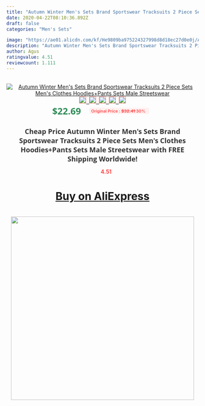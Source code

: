 ```yaml
---
title: "Autumn Winter Men's Sets Brand Sportswear Tracksuits 2 Piece Sets Men's Clothes Hoodies+Pants Sets Male Streetswear"
date: 2020-04-22T08:10:36.892Z
draft: false
categories: "Men's Sets"

image: "https://ae01.alicdn.com/kf/He9809ba975224327998d8d18ec27d0e0j/Autumn-Winter-Men-s-Sets-Brand-Sportswear-Tracksuits-2-Piece-Sets-Men-s-Clothes-Hoodies-Pants.jpg"
description: "Autumn Winter Men's Sets Brand Sportswear Tracksuits 2 Piece Sets Men's Clothes Hoodies+Pants Sets Male Streetswear"
author: Agus
ratingvalue: 4.51
reviewcount: 1.111
---
```

<br>
<div style="text-align: center;">
<a href="https://s.click.aliexpress.com/e/_ArFNH3" target="_blank" rel="nofollow noopener noreferrer"><img alt="Autumn Winter Men's Sets Brand Sportswear Tracksuits 2 Piece Sets Men's Clothes Hoodies+Pants Sets Male Streetswear" class="magnifier-image" src="https://ae01.alicdn.com/kf/He9809ba975224327998d8d18ec27d0e0j/Autumn-Winter-Men-s-Sets-Brand-Sportswear-Tracksuits-2-Piece-Sets-Men-s-Clothes-Hoodies-Pants.jpg_640x640.jpg">
<br>
<img style="border:1px solid salmon" src="https://ae01.alicdn.com/kf/He9809ba975224327998d8d18ec27d0e0j/Autumn-Winter-Men-s-Sets-Brand-Sportswear-Tracksuits-2-Piece-Sets-Men-s-Clothes-Hoodies-Pants.jpg_120x120.jpg">&nbsp;&nbsp;<img style="border:1px solid salmon" src="https://ae01.alicdn.com/kf/Hdc2279f3fdb24000846f074cc2b1370fh/Autumn-Winter-Men-s-Sets-Brand-Sportswear-Tracksuits-2-Piece-Sets-Men-s-Clothes-Hoodies-Pants.jpg_120x120.jpg">&nbsp;&nbsp;<img style="border:1px solid salmon" src="https://ae01.alicdn.com/kf/H372eb5118f5f4f6dac488cb0a91e3310D/Autumn-Winter-Men-s-Sets-Brand-Sportswear-Tracksuits-2-Piece-Sets-Men-s-Clothes-Hoodies-Pants.jpg_120x120.jpg">&nbsp;&nbsp;<img style="border:1px solid salmon" src="https://ae01.alicdn.com/kf/Hb76e0931173e43a09d073c66bc3ae1acP/Autumn-Winter-Men-s-Sets-Brand-Sportswear-Tracksuits-2-Piece-Sets-Men-s-Clothes-Hoodies-Pants.jpg_120x120.jpg">&nbsp;&nbsp;<img style="border:1px solid salmon" src="https://ae01.alicdn.com/kf/Hdfb784eec3cf4c7a88bf0a44c24ef38ch/Autumn-Winter-Men-s-Sets-Brand-Sportswear-Tracksuits-2-Piece-Sets-Men-s-Clothes-Hoodies-Pants.jpg_120x120.jpg"></a></div><br0>
<div style="text-align: center;"><span style="background-color: white; border: 0px; box-sizing: border-box; color: seagreen; display: inline-block; font-family: &quot;open sans&quot; , &quot;arial&quot; , &quot;helvetica&quot; , sans-serif , &quot;heiti&quot;; font-size: 24px; font-stretch: inherit; font-weight: 700; line-height: inherit; margin: 0px 10px 0px 0px; padding: 0px; vertical-align: middle;">$22.69 </span>
<span style="background: rgb(255 , 241 , 241); border-radius: 3px; border: 0px; box-sizing: border-box; color: #ff4747; display: inline-block; font-family: inherit; font-size: 12px; font-stretch: inherit; font-style: inherit; font-variant: inherit; font-weight: 600; line-height: inherit; margin: 0px; padding: 2px 5px; transform: scale(0.9); vertical-align: middle;">Original Price : <b style="text-decoration: line-through;">$32.41 </b> 30%&nbsp;&nbsp;</span></div>
<h1 style="color: #333333; display: inline-block; font-family: &quot;open sans&quot; , &quot;arial&quot; , &quot;helvetica&quot; , sans-serif , &quot;heiti&quot;; font-size: 18px; font-stretch: inherit; font-weight: 700; text-align: center;">Cheap Price Autumn Winter Men's Sets Brand Sportswear Tracksuits 2 Piece Sets Men's Clothes Hoodies+Pants Sets Male Streetswear with FREE Shipping Worldwide!</h1>
<div style="color: #ff4747; text-align: center;">
<img src="https://4.bp.blogspot.com/-M0ZcTcb-5uY/XleCXlxnR4I/AAAAAAAAAEc/OrjgMkXV1oMQFaCRZj5HQwOCBcu3w1FegCPcBGAYYCw/s1600/star.png" style="height: 15px;">&nbsp;<b>4.51</b></div>
<div class="button_cont" align="center"><a class="buynow_a" href="https://s.click.aliexpress.com/e/_ArFNH3" target="_blank" rel="nofollow noopener noreferrer"><H1>Buy on AliExpress</H1></a></div><br>
<div class="separator" style="clear: both; text-align: center;">
<img src="https://lh3.googleusercontent.com/-pTy5HemUv9M/XlePHvY0dAI/AAAAAAAAAE4/0nX5iRUoIWY8eMW9Dpxeirr157OZliDIgCLcBGAsYHQ/s1600/badge.gif" width="480">
</div>
